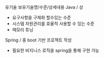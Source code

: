 유기술
보유기술명/수준/상세내용
Java / 상
- 요구사항을 구체화 할수있는 수준
- 시스템 자원관리를 효율적 사용할 수 있는 수준
- 메모리 튜닝

Spring / 중
boot 기반 프로젝트 작성
- 필요한 비지니스 로직을 spring을 통해 구현 가능
